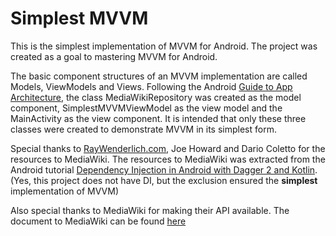# Simplest MVVM

This is the simplest implementation of MVVM for Android. The project was created as a goal to mastering MVVM for Android. <BR>

The basic component structures of an MVVM implementation are called Models, ViewModels and Views. Following the Android [Guide to App Architecture](https://developer.android.com/topic/libraries/architecture/guide.html), the class MediaWikiRepository was created as the model component, SimplestMVVMViewModel as the view model and the MainActivity as the view component. It is intended that only these three classes were created to demonstrate MVVM in its simplest form. <BR>

Special thanks to [RayWenderlich.com](https://www.raywenderlich.com), Joe Howard and Dario Coletto for the resources to MediaWiki. The resources to MediaWiki was extracted from the Android tutorial [Dependency Injection in Android with Dagger 2 and Kotlin](https://www.raywenderlich.com/171327/dependency-injection-android-dagger-2). (Yes, this project does not have DI, but the exclusion ensured the **simplest** implementation of MVVM)<BR>

Also special thanks to MediaWiki for making their API available. The document to MediaWiki can be found [here](https://www.mediawiki.org/wiki/API:Main_page)
